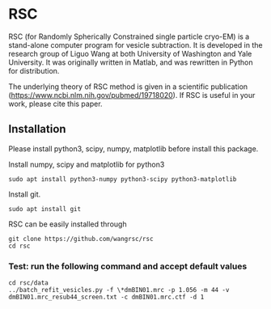RSC
======

RSC (for Randomly Spherically Constrained single particle cryo-EM) is a stand-alone computer program for vesicle subtraction. It is developed in the
research group of Liguo Wang at both University of Washington and Yale University. It was originally written in Matlab, and was rewritten in Python for distribution.  

The underlying theory of RSC method is given in a scientific publication (https://www.ncbi.nlm.nih.gov/pubmed/19718020). If RSC is useful in your work, please cite this paper.


## Installation

Please install python3, scipy, numpy, matplotlib before install this package.

Install numpy, scipy and matplotlib for python3
```
sudo apt install python3-numpy python3-scipy python3-matplotlib

```

Install git. 
```
sudo apt install git
```

RSC can be easily installed through
```
git clone https://github.com/wangrsc/rsc
cd rsc
```

###  Test: run the following command and accept default values
```
cd rsc/data
../batch_refit_vesicles.py -f \*dmBIN01.mrc -p 1.056 -m 44 -v dmBIN01.mrc_resub44_screen.txt -c dmBIN01.mrc.ctf -d 1
```

